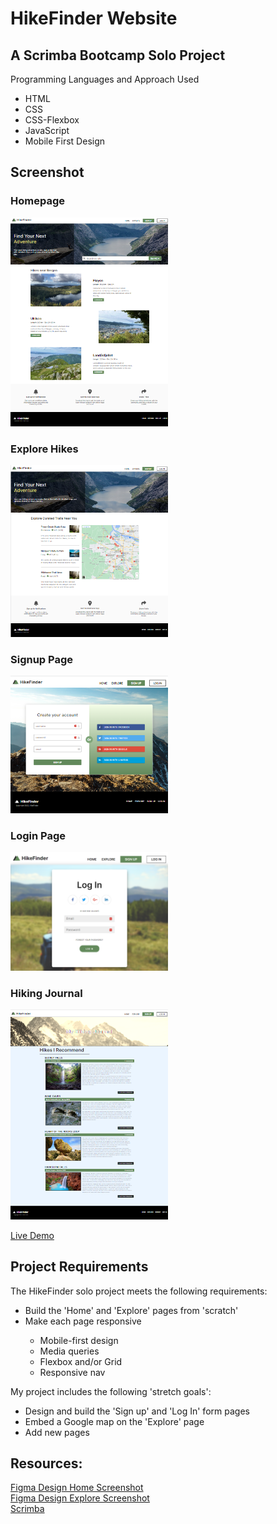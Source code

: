 # HikeFinder Website

## A Scrimba Bootcamp Solo Project
Programming Languages and Approach Used
<ul>
<li>HTML</li>
<li>CSS</li>
<li>CSS-Flexbox</li>
<li>JavaScript</li>
<li>Mobile First Design</li>
</ul>

## Screenshot
### Homepage
<img src="https://github.com/famanakis/Scrimba/blob/main/m06-solo-hike-finder-website/src/assets/screenshots/home.png" width=50% height=50%><br>

### Explore Hikes
<img src="https://github.com/famanakis/Scrimba/blob/main/m06-solo-hike-finder-website/src/assets/screenshots/explore.png" width=50% height=50%><br>

### Signup Page
<img src="https://github.com/famanakis/Scrimba/blob/main/m06-solo-hike-finder-website/src/assets/screenshots/signup.png" width=50% height=50%><br>

### Login Page
<img src="https://github.com/famanakis/Scrimba/blob/main/m06-solo-hike-finder-website/src/assets/screenshots/login.png" width=50% height=50%><br>

### Hiking Journal
<img src="https://github.com/famanakis/Scrimba/blob/main/m06-solo-hike-finder-website/src/assets/screenshots/journal.png" width=50% height=50%><br>

[Live Demo](https://9tfdev-m06-solo-hikefinder.netlify.app/)

 
## Project Requirements
 The HikeFinder solo project meets the following requirements:
 <ul>
 <li>Build the 'Home' and 'Explore' pages from 'scratch'</li>
 <li>Make each page responsive</li>
 <ul>
 <li>Mobile-first design</li>
 <li>Media queries</li>
 <li>Flexbox and/or Grid</li>
 <li>Responsive nav</li>
 </ul>
 </ul>
 
 My project includes the following 'stretch goals':
 <ul>
<li>Design and build the 'Sign up' and 'Log In' form pages</li>
<li>Embed a Google map on the 'Explore' page</li>
<li>Add new pages</li>
</ul>
 
## Resources:
  [Figma Design Home Screenshot](https://github.com/famanakis/Scrimba/blob/main/m06-solo-hike-finder-website/assets/figma-design%20home.png)<br>
  [Figma Design Explore Screenshot](https://github.com/famanakis/Scrimba/blob/main/m06-solo-hike-finder-website/assets/figma-design%20explore.png)<br>
 [Scrimba](https://scrimba.com/) 

